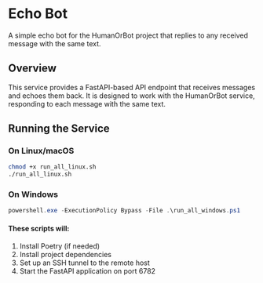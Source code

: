 # Echo Bot

A simple echo bot for the HumanOrBot project that replies to any received message with the same text.

## Overview

This service provides a FastAPI-based API endpoint that receives messages and echoes them back. It is designed to work with the HumanOrBot service, responding to each message with the same text.

## Running the Service

### On Linux/macOS

```bash
chmod +x run_all_linux.sh
./run_all_linux.sh
```

### On Windows

```powershell
powershell.exe -ExecutionPolicy Bypass -File .\run_all_windows.ps1
```

#### These scripts will:
1. Install Poetry (if needed)
2. Install project dependencies
3. Set up an SSH tunnel to the remote host
4. Start the FastAPI application on port 6782

